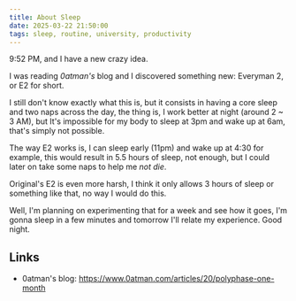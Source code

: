 ```yaml
---
title: About Sleep
date: 2025-03-22 21:50:00
tags: sleep, routine, university, productivity
---
```


9:52 PM, and I have a new crazy idea.

I was reading _0atman's_ blog and I discovered something new: Everyman 2, or E2 for short.

I still don't know exactly what this is, but it consists in having a core sleep and two naps across the day, the thing is, I
work better at night (around 2 ~ 3 AM), but It's impossible for my body to sleep at 3pm and wake up at 6am, that's simply not possible.

The way E2 works is, I can sleep early (11pm) and wake up at 4:30 for example, this would result in 5.5 hours of sleep, not enough, but
I could later on take some naps to help me _not die_.

Original's E2 is even more harsh, I think it only allows 3 hours of sleep or something like that, no way I would do this.

Well, I'm planning on experimenting that for a week and see how it goes, I'm gonna sleep in a few minutes and tomorrow I'll relate my
experience. Good night.



## Links
- 0atman's blog: <a href="https://www.0atman.com/articles/20/polyphase-one-month">https://www.0atman.com/articles/20/polyphase-one-month</a>
